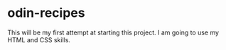 # odin-recipes
This will be my first attempt at starting this project. I am going to use my HTML and CSS skills.